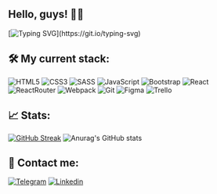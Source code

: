 ## Hello, guys! 🖐🏻

[![Typing SVG](https://readme-typing-svg.herokuapp.com?lines=I'm+Anna.+;Frontend+developer+from+Russia.)](https://git.io/typing-svg)

## 🛠️ My current stack: 
![HTML5](https://img.shields.io/badge/HTML5-black?style=for-the-badge&logo=html5)
![CSS3](https://img.shields.io/badge/CSS3-black?style=for-the-badge&logo=css3&logoColor=2965f1)
![SASS](https://img.shields.io/badge/SASS-black?style=for-the-badge&logo=SASS)
![JavaScript](https://img.shields.io/badge/JavaScript-black?style=for-the-badge&logo=javascript)
![Bootstrap](https://img.shields.io/badge/bootstrap-black?style=for-the-badge&logo=bootstrap)
![React](https://img.shields.io/badge/React-black?style=for-the-badge&logo=react)
![ReactRouter](https://img.shields.io/badge/React_Router-black?style=for-the-badge&logo=reactrouter)
![Webpack](https://img.shields.io/badge/Webpack-black?style=for-the-badge&logo=webpack)
![Git](https://img.shields.io/badge/git-black?style=for-the-badge&logo=git)
![Figma](https://img.shields.io/badge/Figma-black?style=for-the-badge&logo=figma)
![Trello](https://img.shields.io/badge/Trello-black?style=for-the-badge&logo=Trello)

## 📈 Stats: 
[![GitHub Streak](http://github-readme-streak-stats.herokuapp.com?user=AnnaBegisheva&theme=cobalt)](https://git.io/streak-stats)
![Anurag's GitHub stats](https://github-readme-stats.vercel.app/api?username=AnnaBegisheva&theme=cobalt&bg_color=09131B&show_icons=true)

## 📲 Contact me:
[![Telegram](https://img.shields.io/badge/Telegram-black?style=for-the-badge&logo=telegram)](https://t.me/p_anic)
[![Linkedin](https://img.shields.io/badge/Linkedin-black?style=for-the-badge&logo=linkedin&logoColor=0A66C2)](https://www.linkedin.com/in/anna-begisheva-691bb4104/)

<!--
**AnnaBegisheva/AnnaBegisheva** is a ✨ _special_ ✨ repository because its `README.md` (this file) appears on your GitHub profile.

Here are some ideas to get you started:

- 🔭 I’m currently working on ...
- 🌱 I’m currently learning ...
- 👯 I’m looking to collaborate on ...
- 🤔 I’m looking for help with ...
- 💬 Ask me about ...
- 📫 How to reach me: ...
- 😄 Pronouns: ...
- ⚡ Fun fact: ...
-->
